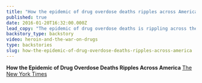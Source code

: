 ```yaml
---
title: "How the epidemic of drug overdose deaths ripples across America"
published: true
date: 2016-01-20T16:32:00.000Z
lead_copy: "The epidemic of drug overdose deaths is rippling across the country. After years of harsh treatment for addicts, many states are now taking a more compassionate approach. Watch this:"
backstory_type: backstory
video: heroin-and-the-war-on-drugs
type: backstories
slug: how-the-epidemic-of-drug-overdose-deaths-ripples-across-america
---
```


**How the Epidemic of Drug Overdose Deaths Ripples Across America**
[The New York Times](http://www.nytimes.com/interactive/2016/01/07/us/drug-overdose-deaths-in-the-us.html)

